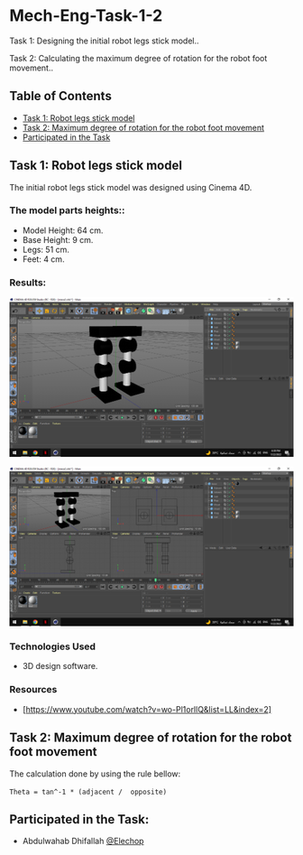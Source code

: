 # Mech-Eng-Task-1-2

Task 1: Designing the initial robot legs stick model..

Task 2: Calculating the maximum degree of rotation for the robot foot movement..

## Table of Contents
* [Task 1: Robot legs stick model](#1)
* [Task 2: Maximum degree of rotation for the robot foot movement](#2)
* [Participated in the Task](#3)


<a name= "1"></a>
## Task 1: Robot legs stick model
The initial robot legs stick model was designed using Cinema 4D.

### The model parts heights::
- Model Height: 64 cm.
- Base Height: 9 cm.
- Legs: 51 cm.
- Feet: 4 cm.

### Results:
![](images/SC1.png)

![](images/SC2.png)


### Technologies Used
- 3D design software.

### Resources
- [https://www.youtube.com/watch?v=wo-Pl1orllQ&list=LL&index=2]

<a name= "2"></a>
## Task 2: Maximum degree of rotation for the robot foot movement

The calculation done by using the rule bellow:

`Theta = tan^-1 * (adjacent /  opposite)`

<a name= "3"></a>
## Participated in the Task: 
- Abdulwahab Dhifallah [@Elechop](https://github.com/Elechop)

